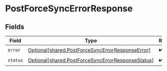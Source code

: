 # PostForceSyncErrorResponse


## Fields

| Field                                                                                                            | Type                                                                                                             | Required                                                                                                         | Description                                                                                                      |
| ---------------------------------------------------------------------------------------------------------------- | ---------------------------------------------------------------------------------------------------------------- | ---------------------------------------------------------------------------------------------------------------- | ---------------------------------------------------------------------------------------------------------------- |
| `error`                                                                                                          | [Optional[shared.PostForceSyncErrorResponseError]](undefined/models/shared/postforcesyncerrorresponseerror.md)   | :heavy_check_mark:                                                                                               | N/A                                                                                                              |
| `status`                                                                                                         | [Optional[shared.PostForceSyncErrorResponseStatus]](undefined/models/shared/postforcesyncerrorresponsestatus.md) | :heavy_check_mark:                                                                                               | N/A                                                                                                              |